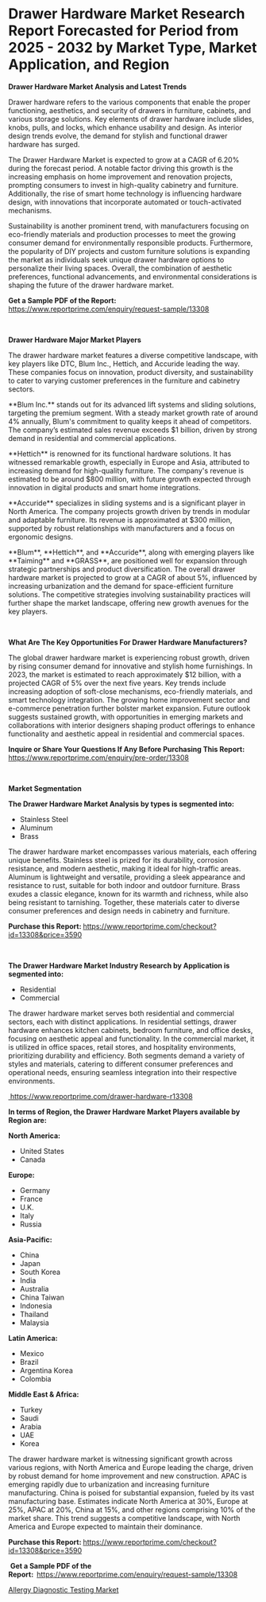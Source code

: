 <p><h1>Drawer Hardware Market Research Report Forecasted for Period from 2025 -  2032 by Market Type, Market Application, and Region</h1></p><p><strong>Drawer Hardware Market Analysis and Latest Trends</strong></p>
<p><p>Drawer hardware refers to the various components that enable the proper functioning, aesthetics, and security of drawers in furniture, cabinets, and various storage solutions. Key elements of drawer hardware include slides, knobs, pulls, and locks, which enhance usability and design. As interior design trends evolve, the demand for stylish and functional drawer hardware has surged.</p><p>The Drawer Hardware Market is expected to grow at a CAGR of 6.20% during the forecast period. A notable factor driving this growth is the increasing emphasis on home improvement and renovation projects, prompting consumers to invest in high-quality cabinetry and furniture. Additionally, the rise of smart home technology is influencing hardware design, with innovations that incorporate automated or touch-activated mechanisms.</p><p>Sustainability is another prominent trend, with manufacturers focusing on eco-friendly materials and production processes to meet the growing consumer demand for environmentally responsible products. Furthermore, the popularity of DIY projects and custom furniture solutions is expanding the market as individuals seek unique drawer hardware options to personalize their living spaces. Overall, the combination of aesthetic preferences, functional advancements, and environmental considerations is shaping the future of the drawer hardware market.</p></p>
<p><strong>Get a Sample PDF of the Report:&nbsp;</strong> <a href="https://www.reportprime.com/enquiry/request-sample/13308?utm_campaign=2931&utm_medium=2&utm_source=Github&utm_content=ia&utm_term=20032025&utm_id=drawer-hardware">https://www.reportprime.com/enquiry/request-sample/13308</a></p>
<p>&nbsp;</p>
<p><strong>Drawer Hardware Major Market Players</strong></p>
<p><p>The drawer hardware market features a diverse competitive landscape, with key players like DTC, Blum Inc., Hettich, and Accuride leading the way. These companies focus on innovation, product diversity, and sustainability to cater to varying customer preferences in the furniture and cabinetry sectors.</p><p>**Blum Inc.** stands out for its advanced lift systems and sliding solutions, targeting the premium segment. With a steady market growth rate of around 4% annually, Blum's commitment to quality keeps it ahead of competitors. The company’s estimated sales revenue exceeds $1 billion, driven by strong demand in residential and commercial applications.</p><p>**Hettich** is renowned for its functional hardware solutions. It has witnessed remarkable growth, especially in Europe and Asia, attributed to increasing demand for high-quality furniture. The company's revenue is estimated to be around $800 million, with future growth expected through innovation in digital products and smart home integrations.</p><p>**Accuride** specializes in sliding systems and is a significant player in North America. The company projects growth driven by trends in modular and adaptable furniture. Its revenue is approximated at $300 million, supported by robust relationships with manufacturers and a focus on ergonomic designs.</p><p>**Blum**, **Hettich**, and **Accuride**, along with emerging players like **Taiming** and **GRASS**, are positioned well for expansion through strategic partnerships and product diversification. The overall drawer hardware market is projected to grow at a CAGR of about 5%, influenced by increasing urbanization and the demand for space-efficient furniture solutions. The competitive strategies involving sustainability practices will further shape the market landscape, offering new growth avenues for the key players.</p></p>
<p>&nbsp;</p>
<p><strong>What Are The Key Opportunities For Drawer Hardware Manufacturers?</strong></p>
<p><p>The global drawer hardware market is experiencing robust growth, driven by rising consumer demand for innovative and stylish home furnishings. In 2023, the market is estimated to reach approximately $12 billion, with a projected CAGR of 5% over the next five years. Key trends include increasing adoption of soft-close mechanisms, eco-friendly materials, and smart technology integration. The growing home improvement sector and e-commerce penetration further bolster market expansion. Future outlook suggests sustained growth, with opportunities in emerging markets and collaborations with interior designers shaping product offerings to enhance functionality and aesthetic appeal in residential and commercial spaces.</p></p>
<p><strong>Inquire or Share Your Questions If Any Before Purchasing This Report:</strong> <a href="https://www.reportprime.com/enquiry/pre-order/13308?utm_campaign=2931&utm_medium=2&utm_source=Github&utm_content=ia&utm_term=20032025&utm_id=drawer-hardware">https://www.reportprime.com/enquiry/pre-order/13308</a></p>
<p>&nbsp;</p>
<p><strong>Market Segmentation</strong></p>
<p><strong>The Drawer Hardware Market Analysis by types is segmented into:</strong></p>
<p><ul><li>Stainless Steel</li><li>Aluminum</li><li>Brass</li></ul></p>
<p><p>The drawer hardware market encompasses various materials, each offering unique benefits. Stainless steel is prized for its durability, corrosion resistance, and modern aesthetic, making it ideal for high-traffic areas. Aluminum is lightweight and versatile, providing a sleek appearance and resistance to rust, suitable for both indoor and outdoor furniture. Brass exudes a classic elegance, known for its warmth and richness, while also being resistant to tarnishing. Together, these materials cater to diverse consumer preferences and design needs in cabinetry and furniture.</p></p>
<p><strong>Purchase this Report:&nbsp;</strong><a href="https://www.reportprime.com/checkout?id=13308&price=3590&utm_campaign=2931&utm_medium=2&utm_source=Github&utm_content=ia&utm_term=20032025&utm_id=drawer-hardware">https://www.reportprime.com/checkout?id=13308&price=3590</a></p>
<p>&nbsp;</p>
<p><strong>The Drawer Hardware Market Industry Research by Application is segmented into:</strong></p>
<p><ul><li>Residential</li><li>Commercial</li></ul></p>
<p><p>The drawer hardware market serves both residential and commercial sectors, each with distinct applications. In residential settings, drawer hardware enhances kitchen cabinets, bedroom furniture, and office desks, focusing on aesthetic appeal and functionality. In the commercial market, it is utilized in office spaces, retail stores, and hospitality environments, prioritizing durability and efficiency. Both segments demand a variety of styles and materials, catering to different consumer preferences and operational needs, ensuring seamless integration into their respective environments.</p></p>
<p><a href="https://www.reportprime.com/drawer-hardware-r13308?utm_campaign=2931&utm_medium=2&utm_source=Github&utm_content=ia&utm_term=20032025&utm_id=drawer-hardware">&nbsp;https://www.reportprime.com/drawer-hardware-r13308</a></p>
<p><strong>In terms of Region, the Drawer Hardware Market Players available by Region are:</strong></p>
<p>
    <p> <strong> North America: </strong>
        <ul>
            <li>United States</li>
            <li>Canada</li>
        </ul>
        </p> 
    <p> <strong> Europe: </strong>
        <ul>
            <li>Germany</li>
            <li>France</li>
            <li>U.K.</li>
            <li>Italy</li>
            <li>Russia</li>
        </ul>
        </p> 
    <p> <strong> Asia-Pacific: </strong>
        <ul>
            <li>China</li>
            <li>Japan</li>
            <li>South Korea</li>
            <li>India</li>
            <li>Australia</li>
            <li>China Taiwan</li>
            <li>Indonesia</li>
            <li>Thailand</li>
            <li>Malaysia</li>
        </ul>
        </p> 
    <p> <strong> Latin America: </strong>
        <ul>
            <li>Mexico</li>
            <li>Brazil</li>
            <li>Argentina Korea</li>
            <li>Colombia</li>
        </ul>
        </p> 
    <p> <strong> Middle East & Africa: </strong>
        <ul>
            <li>Turkey</li>
            <li>Saudi</li>
            <li>Arabia</li>
            <li>UAE</li>
            <li>Korea</li>
        </ul>
    </p>
    </p>
<p><p>The drawer hardware market is witnessing significant growth across various regions, with North America and Europe leading the charge, driven by robust demand for home improvement and new construction. APAC is emerging rapidly due to urbanization and increasing furniture manufacturing. China is poised for substantial expansion, fueled by its vast manufacturing base. Estimates indicate North America at 30%, Europe at 25%, APAC at 20%, China at 15%, and other regions comprising 10% of the market share. This trend suggests a competitive landscape, with North America and Europe expected to maintain their dominance.</p></p>
<p><strong>Purchase this Report: </strong><a href="https://www.reportprime.com/checkout?id=13308&price=3590&utm_campaign=2931&utm_medium=2&utm_source=Github&utm_content=ia&utm_term=20032025&utm_id=drawer-hardware">https://www.reportprime.com/checkout?id=13308&price=3590</a></p>
<p>&nbsp;<strong>Get a Sample PDF of the Report:&nbsp;&nbsp;</strong><a href="https://www.reportprime.com/enquiry/request-sample/13308?utm_campaign=2931&utm_medium=2&utm_source=Github&utm_content=ia&utm_term=20032025&utm_id=drawer-hardware">https://www.reportprime.com/enquiry/request-sample/13308</a></p>
<p><strong></strong></p>
<p><p><a href="https://github.com/ajayanhaizan/Market-Research-Report-List-1/blob/main/allergy-diagnostic-testing-market.md?utm_campaign=2931&utm_medium=2&utm_source=Github&utm_content=ia&utm_term=20032025&utm_id=drawer-hardware">Allergy Diagnostic Testing Market</a></p></p>